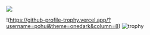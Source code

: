 

![](https://github-readme-stats.vercel.app/api/top-langs/?username=pohui&hide=pawn&langs_count=8&layout=compact)

!(https://github-profile-trophy.vercel.app/?username=pohui&theme=onedark&column=8)
![trophy](https://github-profile-trophy.vercel.app/?username=pohui)
